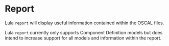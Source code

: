 # Report

Lula `report` will display useful information contained within the OSCAL files.

Lula `report` currently only supports Component Definition models but does intend to increase support for all models and information within the report.
